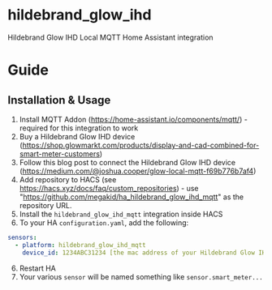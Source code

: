# hildebrand_glow_ihd
Hildebrand Glow IHD Local MQTT Home Assistant integration

# Guide

## Installation & Usage

1. Install MQTT Addon (https://home-assistant.io/components/mqtt/) - required for this integration to work
2. Buy a Hildebrand Glow IHD device (https://shop.glowmarkt.com/products/display-and-cad-combined-for-smart-meter-customers)
3. Follow this blog post to connect the Hildebrand Glow IHD device (https://medium.com/@joshua.cooper/glow-local-mqtt-f69b776b7af4)
4. Add repository to HACS (see https://hacs.xyz/docs/faq/custom_repositories) - use "https://github.com/megakid/ha_hildebrand_glow_ihd_mqtt" as the repository URL.
3. Install the `hildebrand_glow_ihd_mqtt` integration inside HACS
5. To your HA `configuration.yaml`, add the following:
```yaml
sensors:
  - platform: hildebrand_glow_ihd_mqtt
    device_id: 1234ABC31234 [the mac address of your Hildebrand Glow IHD device - see step 3]
```
6. Restart HA
7. Your various `sensor` will be named something like `sensor.smart_meter...`